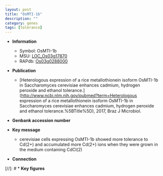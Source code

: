 ```yaml
---
layout: post
title: "OsMTI-1b"
description: ""
category: genes
tags: [tolerance]
---
```


* **Information**  
    + Symbol: OsMTI-1b  
    + MSU: [LOC_Os03g17870](http://rice.uga.edu/cgi-bin/ORF_infopage.cgi?orf=LOC_Os03g17870)  
    + RAPdb: [Os03g0288000](http://rapdb.dna.affrc.go.jp/viewer/gbrowse_details/irgsp1?name=Os03g0288000)  

* **Publication**  
    + [Heterologous expression of a rice metallothionein isoform OsMTI-1b in Saccharomyces cerevisiae enhances cadmium, hydrogen peroxide and ethanol tolerance.](http://www.ncbi.nlm.nih.gov/pubmed?term=Heterologous expression of a rice metallothionein isoform OsMTI-1b in Saccharomyces cerevisiae enhances cadmium, hydrogen peroxide and ethanol tolerance.%5BTitle%5D), 2017, Braz J Microbiol.

* **Genbank accession number**  

* **Key message**  
    + cerevisiae cells expressing OsMTI-1b showed more tolerance to Cd(2+) and accumulated more Cd(2+) ions when they were grown in the medium containing CdCl(2)

* **Connection**  

[//]: # * **Key figures**  


